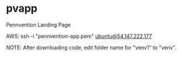 # pvapp
Pennvention Landing Page

AWS: ssh -i "pennvention-app.pem" ubuntu@54.147.222.177

NOTE: After downloading code, edit folder name for "venv1" to "venv".

